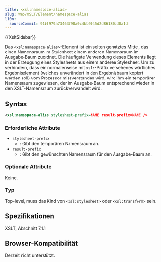 ```yaml
---
title: <xsl:namespace-alias>
slug: Web/XSLT/Element/namespace-alias
l10n:
  sourceCommit: 91bf979a73463798a0c4bb9045d2d86180cd0a1d
---
```


{{XsltSidebar}}

Das `<xsl:namespace-alias>`-Element ist ein selten genutztes Mittel, das einen Namensraum im Stylesheet einem anderen Namensraum im Ausgabe-Baum zuordnet. Die häufigste Verwendung dieses Elements liegt in der Erzeugung eines Stylesheets aus einem anderen Stylesheet. Um zu verhindern, dass ein normalerweise mit `xsl:`-Präfix versehenes wörtliches Ergebniselement (welches unverändert in den Ergebnisbaum kopiert werden soll) vom Prozessor missverstanden wird, wird ihm ein temporärer Namensraum zugewiesen, der im Ausgabe-Baum entsprechend wieder in den XSLT-Namensraum zurückverwandelt wird.

## Syntax

```xml
<xsl:namespace-alias stylesheet-prefix=NAME result-prefix=NAME />
```

### Erforderliche Attribute

- `stylesheet-prefix`
  - : Gibt den temporären Namensraum an.
- `result-prefix`
  - : Gibt den gewünschten Namensraum für den Ausgabe-Baum an.

### Optionale Attribute

Keine.

### Typ

Top-level, muss das Kind von `<xsl:stylesheet>` oder `<xsl:transform>` sein.

## Spezifikationen

XSLT, Abschnitt 7.1.1

## Browser-Kompatibilität

Derzeit nicht unterstützt.
